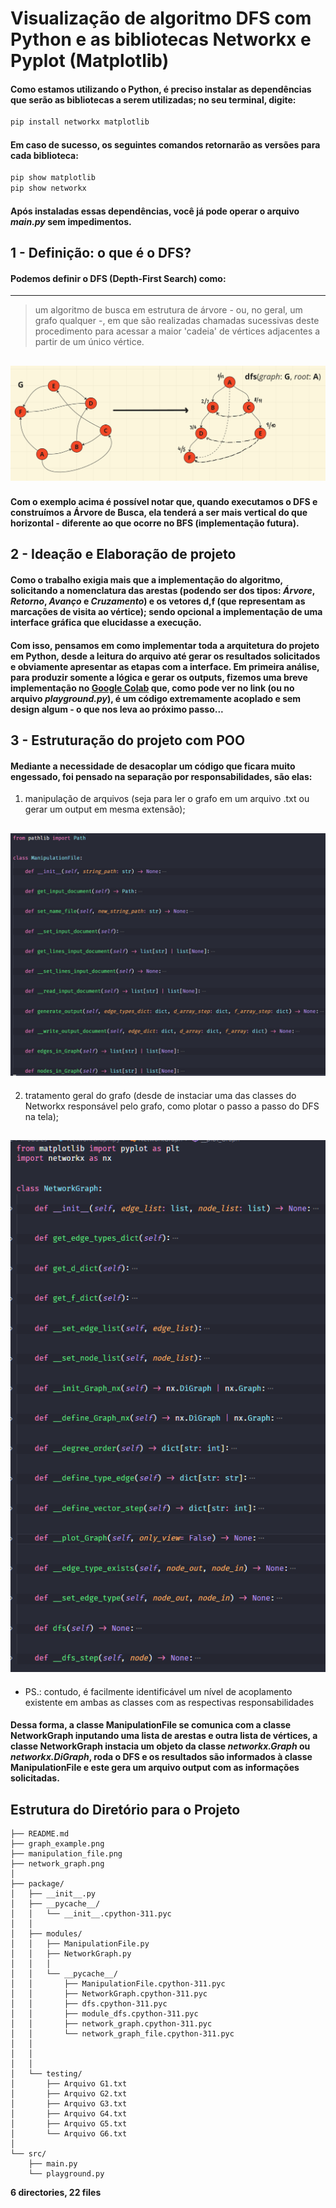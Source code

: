 # Visualização de algoritmo DFS com Python e  as bibliotecas Networkx e Pyplot (Matplotlib)

#### Como estamos utilizando o Python, é preciso instalar as dependências que serão as bibliotecas a serem utilizadas; no seu terminal, digite: 

```bash
pip install networkx matplotlib
```
#### Em caso de sucesso, os seguintes comandos retornarão as versões para cada biblioteca:

```bash
pip show matplotlib
pip show networkx
```
#### Após instaladas essas dependências, você já pode operar o arquivo **_main.py_** sem impedimentos.

## 1 - Definição: o que é o DFS?
#### Podemos definir o DFS (Depth-First Search) como:
---
> um algoritmo de busca em estrutura de árvore - ou, no geral, um grafo qualquer -, em que são realizadas chamadas sucessivas deste procedimento para acessar a maior 'cadeia' de vértices adjacentes a partir de um único vértice.

![Exemplo_DFS](graph_example.png)
---
#### Com o exemplo acima é possível notar que, quando executamos o DFS e construímos a Árvore de Busca, ela tenderá a ser mais vertical do que horizontal - diferente ao que ocorre no BFS (implementação futura).

## 2 - Ideação e Elaboração de projeto
#### Como o trabalho exigia mais que a implementação do algoritmo, solicitando a nomenclatura das arestas (podendo ser dos tipos: _Árvore_, _Retorno_, _Avanço_ e _Cruzamento_) e os vetores d,f (que representam as marcações de visita ao vértice); sendo opcional a implementação de uma interface gráfica que elucidasse a execução.
#### Com isso, pensamos em como implementar toda a arquitetura do projeto em Python, desde a leitura do arquivo até gerar os resultados solicitados e obviamente apresentar as etapas com a interface. Em primeira análise, para produzir somente a lógica e gerar os outputs, fizemos uma breve implementação no [**Google Colab**](https://colab.research.google.com/drive/1-ZlK8cNi1jby-zjH1B8lqHvdIWSqw6EK?usp=sharing) que, como pode ver no link (ou no arquivo **_playground.py_**), é um código extremamente acoplado e sem design algum - o que nos leva ao próximo passo...
## 3 - Estruturação do projeto com POO
#### Mediante a necessidade de desacoplar um código que ficara muito engessado, foi pensado na separação por responsabilidades, são elas: 

1. manipulação de arquivos (seja para ler o grafo em um arquivo .txt ou gerar um output em mesma extensão);

![ManipulationFile_class](manipulation_file.png)
---
2. tratamento geral do grafo (desde de instaciar uma das classes do Networkx responsável pelo grafo, como plotar o passo a passo do DFS na tela);

![NetworkGraph](network_graph.png)
---
* PS.: contudo, é facilmente identificável um nível de acoplamento existente em ambas as classes com as respectivas responsabilidades

#### Dessa forma, a classe **ManipulationFile** se comunica com a classe **NetworkGraph** inputando uma lista de arestas e outra lista de vértices, a classe NetworkGraph instacia um objeto da classe _networkx.Graph_ ou _networkx.DiGraph_, roda o DFS e os resultados são informados à classe **ManipulationFile** e este gera um arquivo output com as informações solicitadas.

## **Estrutura do Diretório para o Projeto**
```
├── README.md
├── graph_example.png
├── manipulation_file.png
├── network_graph.png
│
├── package/
│   ├── __init__.py
│   ├── __pycache__/
│   │   └── __init__.cpython-311.pyc
│   │
│   ├── modules/
│   │   ├── ManipulationFile.py
│   │   ├── NetworkGraph.py
│   │   │
│   │   └── __pycache__/
│   │       ├── ManipulationFile.cpython-311.pyc
│   │       ├── NetworkGraph.cpython-311.pyc
│   │       ├── dfs.cpython-311.pyc
│   │       ├── module_dfs.cpython-311.pyc
│   │       ├── network_graph.cpython-311.pyc
│   │       └── network_graph_file.cpython-311.pyc   
│   │   
│   │   
│   │
│   └── testing/
│       ├── Arquivo G1.txt
│       ├── Arquivo G2.txt
│       ├── Arquivo G3.txt
│       ├── Arquivo G4.txt
│       ├── Arquivo G5.txt
│       └── Arquivo G6.txt
│
└── src/
    ├── main.py
    └── playground.py
```
**6 directories, 22 files**
